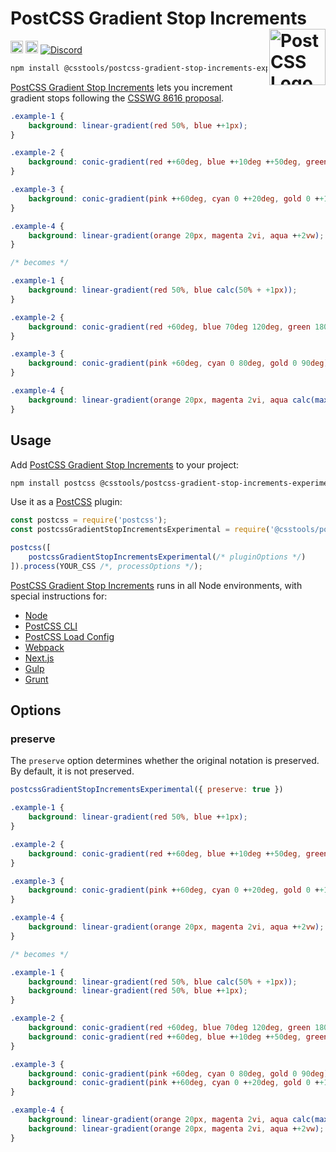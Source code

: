 # PostCSS Gradient Stop Increments [<img src="https://postcss.github.io/postcss/logo.svg" alt="PostCSS Logo" width="90" height="90" align="right">][PostCSS]

[<img alt="npm version" src="https://img.shields.io/npm/v/@csstools/postcss-gradient-stop-increments-experimental.svg" height="20">][npm-url] [<img alt="Build Status" src="https://github.com/csstools/postcss-plugins/workflows/test/badge.svg" height="20">][cli-url] [<img alt="Discord" src="https://shields.io/badge/Discord-5865F2?logo=discord&logoColor=white">][discord]

```bash
npm install @csstools/postcss-gradient-stop-increments-experimental --save-dev
```

[PostCSS Gradient Stop Increments] lets you increment gradient stops following the [CSSWG 8616 proposal].

```css
.example-1 {
	background: linear-gradient(red 50%, blue ++1px);
}

.example-2 {
	background: conic-gradient(red ++60deg, blue ++10deg ++50deg, green ++60deg, yellow ++60deg);
}

.example-3 {
	background: conic-gradient(pink ++60deg, cyan 0 ++20deg, gold 0 ++10deg);
}

.example-4 {
	background: linear-gradient(orange 20px, magenta 2vi, aqua ++2vw);
}

/* becomes */

.example-1 {
	background: linear-gradient(red 50%, blue calc(50% + +1px));
}

.example-2 {
	background: conic-gradient(red +60deg, blue 70deg 120deg, green 180deg, yellow 240deg);
}

.example-3 {
	background: conic-gradient(pink +60deg, cyan 0 80deg, gold 0 90deg);
}

.example-4 {
	background: linear-gradient(orange 20px, magenta 2vi, aqua calc(max(20px, 2vi) + +2vw));
}
```

## Usage

Add [PostCSS Gradient Stop Increments] to your project:

```bash
npm install postcss @csstools/postcss-gradient-stop-increments-experimental --save-dev
```

Use it as a [PostCSS] plugin:

```js
const postcss = require('postcss');
const postcssGradientStopIncrementsExperimental = require('@csstools/postcss-gradient-stop-increments-experimental');

postcss([
	postcssGradientStopIncrementsExperimental(/* pluginOptions */)
]).process(YOUR_CSS /*, processOptions */);
```

[PostCSS Gradient Stop Increments] runs in all Node environments, with special
instructions for:

- [Node](INSTALL.md#node)
- [PostCSS CLI](INSTALL.md#postcss-cli)
- [PostCSS Load Config](INSTALL.md#postcss-load-config)
- [Webpack](INSTALL.md#webpack)
- [Next.js](INSTALL.md#nextjs)
- [Gulp](INSTALL.md#gulp)
- [Grunt](INSTALL.md#grunt)

## Options

### preserve

The `preserve` option determines whether the original notation
is preserved. By default, it is not preserved.

```js
postcssGradientStopIncrementsExperimental({ preserve: true })
```

```css
.example-1 {
	background: linear-gradient(red 50%, blue ++1px);
}

.example-2 {
	background: conic-gradient(red ++60deg, blue ++10deg ++50deg, green ++60deg, yellow ++60deg);
}

.example-3 {
	background: conic-gradient(pink ++60deg, cyan 0 ++20deg, gold 0 ++10deg);
}

.example-4 {
	background: linear-gradient(orange 20px, magenta 2vi, aqua ++2vw);
}

/* becomes */

.example-1 {
	background: linear-gradient(red 50%, blue calc(50% + +1px));
	background: linear-gradient(red 50%, blue ++1px);
}

.example-2 {
	background: conic-gradient(red +60deg, blue 70deg 120deg, green 180deg, yellow 240deg);
	background: conic-gradient(red ++60deg, blue ++10deg ++50deg, green ++60deg, yellow ++60deg);
}

.example-3 {
	background: conic-gradient(pink +60deg, cyan 0 80deg, gold 0 90deg);
	background: conic-gradient(pink ++60deg, cyan 0 ++20deg, gold 0 ++10deg);
}

.example-4 {
	background: linear-gradient(orange 20px, magenta 2vi, aqua calc(max(20px, 2vi) + +2vw));
	background: linear-gradient(orange 20px, magenta 2vi, aqua ++2vw);
}
```

[cli-url]: https://github.com/csstools/postcss-plugins/actions/workflows/test.yml?query=workflow/test

[discord]: https://discord.gg/bUadyRwkJS
[npm-url]: https://www.npmjs.com/package/@csstools/postcss-gradient-stop-increments-experimental

[PostCSS]: https://github.com/postcss/postcss
[PostCSS Gradient Stop Increments]: https://github.com/csstools/postcss-plugins/tree/main/experimental/postcss-gradient-stop-increments
[CSSWG 8616 proposal]: https://github.com/w3c/csswg-drafts/issues/8616

